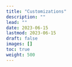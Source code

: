 ```yaml
---
title: "Customizations"
description: ""
lead: ""
date: 2023-06-15
lastmod: 2023-06-15
draft: false
images: []
toc: true
weight: 500
---
```

